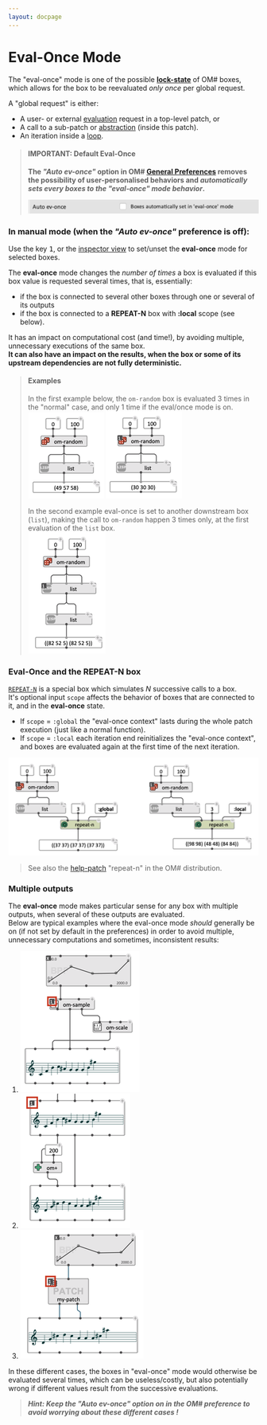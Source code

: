 ```yaml
---
layout: docpage
---
```


# Eval-Once Mode
 
The "eval-once" mode is one of the possible **[lock-state](eval-modes#lock-state)** of OM# boxes, which allows for the box to be reevaluated _only once_ per global request.

 A "global request" is either:
 * A user- or external [evaluation](eval) request in a top-level patch, or
 * A call to a sub-patch or [abstraction](abstraction) (inside this patch).
 * An iteration inside a [loop](loop).

> #### IMPORTANT: Default Eval-Once
> **The *"Auto ev-once"* option in OM# [General Preferences](preferences) removes the possibility of user-personalised behaviors and *automatically sets every boxes to the "eval-once" mode behavior*.**     
>   
> <img src="eval-once_img/pref-auto-ev-once.png">

### In manual mode (when the *"Auto ev-once"* preference is off):

Use the key <kbd>1</kbd>, or the [inspector view](inspector) to set/unset the **eval-once** mode for selected boxes.

The **eval-once** mode changes the _number of times_ a box is evaluated if this box value is requested several times, that is, essentially:
 * if the box is connected to several other boxes through one or several of its outputs
 * if the box is connected to a **REPEAT-N** box with **:local** scope (see below).

It has an impact on computational cost (and time!), by avoiding multiple, unnecessary executions of the same box.    
**It can also have an impact on the results, when the box or some of its upstream dependencies are not fully deterministic.**

> #### Examples
> In the first example below, the `om-random` box is evaluated 3 times in the "normal" case, and only 1 time if the eval/once mode is on.     
> <img src="eval-once_img/ev-once-off.png"> <img src="eval-once_img/ev-once-on.png">   
>
> In the second example eval-once is set to another downstream box (`list`), making the call to `om-random` happen 3 times only, at the first evaluation of the `list` box.    
> <img src="eval-once_img/ev-once-on-list.png">


### Eval-Once and the REPEAT-N box
 
[`REPEAT-N`](repeat-n) is a special box which simulates _N_ successive calls to a box.    
It's optional input `scope` affects the behavior of boxes that are connected to it, and in the **eval-once** state.
* If `scope` = `:global` the "eval-once context" lasts during the whole patch execution (just like a normal function).
* If `scope` = `:local` each iteration end reinitializes the "eval-once context", and boxes are evaluated again at the first time of the next iteration.

<img src="eval-once_img/ev-once-repeat-n.png">


> See also the [help-patch](help) "repeat-n" in the OM# distribution. 

### Multiple outputs

The **eval-once** mode makes particular sense for any box with multiple outputs, when several of these outputs are evaluated.   
Below are typical examples where the eval-once mode _should_ generally be on (if not set by default in the preferences) in order to avoid multiple, unnecessary computations and sometimes, inconsistent results:

1) <img src="eval-once_img/ev-once-multipleout.png">
2) <img src="eval-once_img/ev-once-object.png">
3) <img src="eval-once_img/ev-once-patch.png">

In these different cases, the boxes in "eval-once" mode would otherwise be evaluated several times, which can be useless/costly, but also potentially wrong if different values result from the successive evaluations. 

> ***Hint: Keep the "Auto ev-once" option on in the OM# preference to avoid worrying about these different cases !***




